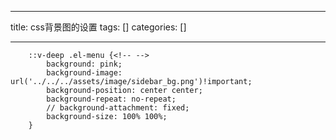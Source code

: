 
--- 
title:  css背景图的设置 
tags: []
categories: [] 

---
```
    ::v-deep .el-menu {<!-- -->
        background: pink;
        background-image: url('../../../assets/image/sidebar_bg.png')!important;
        background-position: center center;
        background-repeat: no-repeat;
        // background-attachment: fixed;
        background-size: 100% 100%;
    }

```

